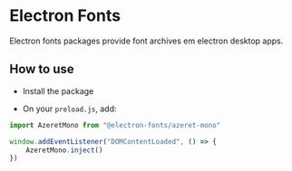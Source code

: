 # Electron Fonts

Electron fonts packages provide font archives em electron desktop apps.

## How to use

* Install the package

* On your `preload.js`, add:

```ts
import AzeretMono from "@electron-fonts/azeret-mono"

window.addEventListener("DOMContentLoaded", () => {
    AzeretMono.inject()
})
```
